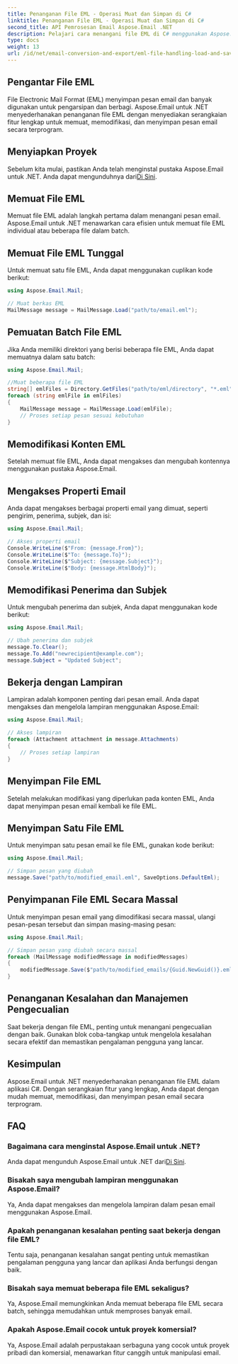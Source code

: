 ```yaml
---
title: Penanganan File EML - Operasi Muat dan Simpan di C#
linktitle: Penanganan File EML - Operasi Muat dan Simpan di C#
second_title: API Pemrosesan Email Aspose.Email .NET
description: Pelajari cara menangani file EML di C# menggunakan Aspose.Email untuk .NET. Panduan langkah demi langkah dengan contoh kode untuk memuat, memodifikasi, dan menyimpan pesan email.
type: docs
weight: 13
url: /id/net/email-conversion-and-export/eml-file-handling-load-and-save-operations-in-csharp/
---
```


## Pengantar File EML

File Electronic Mail Format (EML) menyimpan pesan email dan banyak digunakan untuk pengarsipan dan berbagi. Aspose.Email untuk .NET menyederhanakan penanganan file EML dengan menyediakan serangkaian fitur lengkap untuk memuat, memodifikasi, dan menyimpan pesan email secara terprogram.

## Menyiapkan Proyek

 Sebelum kita mulai, pastikan Anda telah menginstal pustaka Aspose.Email untuk .NET. Anda dapat mengunduhnya dari[Di Sini](https://releases.aspose.com/email/net).

## Memuat File EML

Memuat file EML adalah langkah pertama dalam menangani pesan email. Aspose.Email untuk .NET menawarkan cara efisien untuk memuat file EML individual atau beberapa file dalam batch.

## Memuat File EML Tunggal

Untuk memuat satu file EML, Anda dapat menggunakan cuplikan kode berikut:

```csharp
using Aspose.Email.Mail;

// Muat berkas EML
MailMessage message = MailMessage.Load("path/to/email.eml");
```

## Pemuatan Batch File EML

Jika Anda memiliki direktori yang berisi beberapa file EML, Anda dapat memuatnya dalam satu batch:

```csharp
using Aspose.Email.Mail;

//Muat beberapa file EML
string[] emlFiles = Directory.GetFiles("path/to/eml/directory", "*.eml");
foreach (string emlFile in emlFiles)
{
    MailMessage message = MailMessage.Load(emlFile);
    // Proses setiap pesan sesuai kebutuhan
}
```

## Memodifikasi Konten EML

Setelah memuat file EML, Anda dapat mengakses dan mengubah kontennya menggunakan pustaka Aspose.Email.

## Mengakses Properti Email

Anda dapat mengakses berbagai properti email yang dimuat, seperti pengirim, penerima, subjek, dan isi:

```csharp
using Aspose.Email.Mail;

// Akses properti email
Console.WriteLine($"From: {message.From}");
Console.WriteLine($"To: {message.To}");
Console.WriteLine($"Subject: {message.Subject}");
Console.WriteLine($"Body: {message.HtmlBody}");
```

## Memodifikasi Penerima dan Subjek

Untuk mengubah penerima dan subjek, Anda dapat menggunakan kode berikut:

```csharp
using Aspose.Email.Mail;

// Ubah penerima dan subjek
message.To.Clear();
message.To.Add("newrecipient@example.com");
message.Subject = "Updated Subject";
```

## Bekerja dengan Lampiran

Lampiran adalah komponen penting dari pesan email. Anda dapat mengakses dan mengelola lampiran menggunakan Aspose.Email:

```csharp
using Aspose.Email.Mail;

// Akses lampiran
foreach (Attachment attachment in message.Attachments)
{
    // Proses setiap lampiran
}
```

## Menyimpan File EML

Setelah melakukan modifikasi yang diperlukan pada konten EML, Anda dapat menyimpan pesan email kembali ke file EML.

## Menyimpan Satu File EML

Untuk menyimpan satu pesan email ke file EML, gunakan kode berikut:

```csharp
using Aspose.Email.Mail;

// Simpan pesan yang diubah
message.Save("path/to/modified_email.eml", SaveOptions.DefaultEml);
```

## Penyimpanan File EML Secara Massal

Untuk menyimpan pesan email yang dimodifikasi secara massal, ulangi pesan-pesan tersebut dan simpan masing-masing pesan:

```csharp
using Aspose.Email.Mail;

// Simpan pesan yang diubah secara massal
foreach (MailMessage modifiedMessage in modifiedMessages)
{
    modifiedMessage.Save($"path/to/modified_emails/{Guid.NewGuid()}.eml", SaveOptions.DefaultEml);
}
```

## Penanganan Kesalahan dan Manajemen Pengecualian

Saat bekerja dengan file EML, penting untuk menangani pengecualian dengan baik. Gunakan blok coba-tangkap untuk mengelola kesalahan secara efektif dan memastikan pengalaman pengguna yang lancar.

## Kesimpulan

Aspose.Email untuk .NET menyederhanakan penanganan file EML dalam aplikasi C#. Dengan serangkaian fitur yang lengkap, Anda dapat dengan mudah memuat, memodifikasi, dan menyimpan pesan email secara terprogram.

## FAQ

### Bagaimana cara menginstal Aspose.Email untuk .NET?

 Anda dapat mengunduh Aspose.Email untuk .NET dari[Di Sini](https://releases.aspose.com/email/net).

### Bisakah saya mengubah lampiran menggunakan Aspose.Email?

Ya, Anda dapat mengakses dan mengelola lampiran dalam pesan email menggunakan Aspose.Email.

### Apakah penanganan kesalahan penting saat bekerja dengan file EML?

Tentu saja, penanganan kesalahan sangat penting untuk memastikan pengalaman pengguna yang lancar dan aplikasi Anda berfungsi dengan baik.

### Bisakah saya memuat beberapa file EML sekaligus?

Ya, Aspose.Email memungkinkan Anda memuat beberapa file EML secara batch, sehingga memudahkan untuk memproses banyak email.

### Apakah Aspose.Email cocok untuk proyek komersial?

Ya, Aspose.Email adalah perpustakaan serbaguna yang cocok untuk proyek pribadi dan komersial, menawarkan fitur canggih untuk manipulasi email.